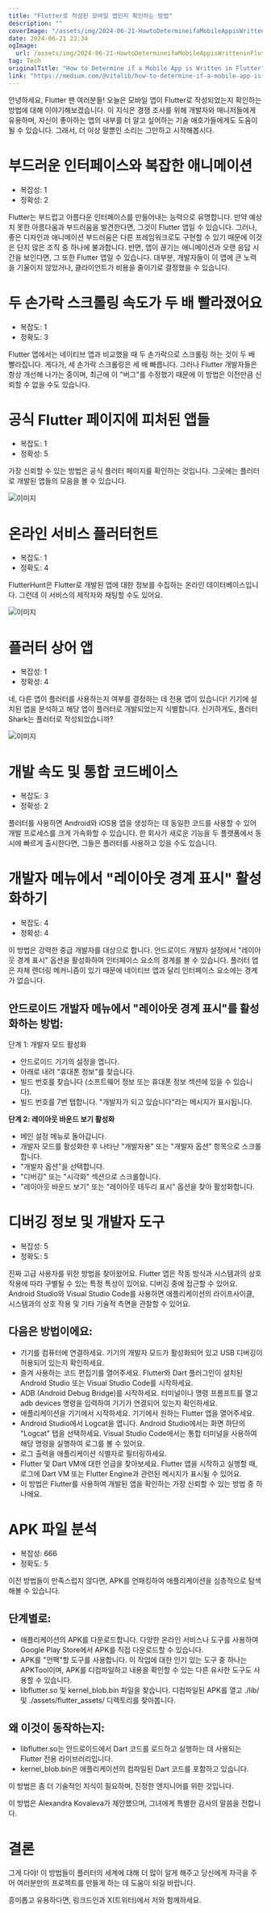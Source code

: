 ```yaml
---
title: "Flutter로 작성된 모바일 앱인지 확인하는 방법"
description: ""
coverImage: "/assets/img/2024-06-21-HowtoDetermineifaMobileAppisWritteninFlutter_0.png"
date: 2024-06-21 22:34
ogImage: 
  url: /assets/img/2024-06-21-HowtoDetermineifaMobileAppisWritteninFlutter_0.png
tag: Tech
originalTitle: "How to Determine if a Mobile App is Written in Flutter"
link: "https://medium.com/@vitalib/how-to-determine-if-a-mobile-app-is-written-in-flutter-aad911b18c79"
---
```



안녕하세요, Flutter 팬 여러분들! 오늘은 모바일 앱이 Flutter로 작성되었는지 확인하는 방법에 대해 이야기해보겠습니다. 이 지식은 경쟁 조사를 위해 개발자와 매니저들에게 유용하며, 자신이 좋아하는 앱의 내부를 더 알고 싶어하는 기술 애호가들에게도 도움이 될 수 있습니다. 그래서, 더 이상 말뿐인 소리는 그만하고 시작해봅시다.

# 부드러운 인터페이스와 복잡한 애니메이션

- 복잡성: 1
- 정확성: 2

Flutter는 부드럽고 아름다운 인터페이스를 만들어내는 능력으로 유명합니다. 만약 예상치 못한 아름다움과 부드러움을 발견한다면, 그것이 Flutter 앱일 수 있습니다. 그러나, 좋은 디자인과 애니메이션 부드러움은 다른 프레임워크로도 구현할 수 있기 때문에 이것은 단지 많은 조직 중 하나에 불과합니다. 반면, 앱이 끊기는 애니메이션과 오랜 응답 시간을 보인다면, 그 또한 Flutter 앱일 수 있습니다. 대부분, 개발자들이 이 앱에 큰 노력을 기울이지 않았거나, 클라이언트가 비용을 줄이기로 결정했을 수 있습니다.

<div class="content-ad"></div>

# 두 손가락 스크롤링 속도가 두 배 빨라졌어요

- 복잡도: 1
- 정확도: 3

Flutter 앱에서는 네이티브 앱과 비교했을 때 두 손가락으로 스크롤링 하는 것이 두 배 빨라집니다. 게다가, 세 손가락 스크롤링은 세 배 빠릅니다. 그러나 Flutter 개발자들은 항상 개선해 나가는 중이며, 최근에 이 "버그"를 수정했기 때문에 이 방법은 이전만큼 신뢰할 수 없을 수도 있습니다.

# 공식 Flutter 페이지에 피처된 앱들

<div class="content-ad"></div>

- 복잡도: 1
- 정확성: 5

가장 신뢰할 수 있는 방법은 공식 플러터 페이지를 확인하는 것입니다. 그곳에는 플러터로 개발된 앱들의 모음을 볼 수 있습니다.

![이미지](/assets/img/2024-06-21-HowtoDetermineifaMobileAppisWritteninFlutter_0.png)

# 온라인 서비스 플러터헌트

<div class="content-ad"></div>

- 복잡도: 1
- 정확도: 4

FlutterHunt은 Flutter로 개발된 앱에 대한 정보를 수집하는 온라인 데이터베이스입니다. 그런데 이 서비스의 제작자와 채팅할 수도 있어요.

![이미지](/assets/img/2024-06-21-HowtoDetermineifaMobileAppisWritteninFlutter_1.png)

# 플러터 상어 앱

<div class="content-ad"></div>

- 복잡성: 1
- 정확성: 4

네, 다른 앱이 플러터를 사용하는지 여부를 결정하는 데 전용 앱이 있습니다! 기기에 설치된 앱을 분석하고 해당 앱이 플러터로 개발되었는지 식별합니다. 신기하게도, 플러터 Shark는 플러터로 작성되었습니까?

![이미지](/assets/img/2024-06-21-HowtoDetermineifaMobileAppisWritteninFlutter_2.png)

# 개발 속도 및 통합 코드베이스

<div class="content-ad"></div>

- 복잡도: 3
- 정확성: 2

플러터를 사용하면 Android와 iOS용 앱을 생성하는 데 동일한 코드를 사용할 수 있어 개발 프로세스를 크게 가속화할 수 있습니다. 한 회사가 새로운 기능을 두 플랫폼에서 동시에 빠르게 출시한다면, 그들은 플러터를 사용하고 있을 수도 있습니다.

# 개발자 메뉴에서 "레이아웃 경계 표시" 활성화하기

- 복잡도: 4
- 정확성: 4

<div class="content-ad"></div>

이 방법은 강력한 중급 개발자를 대상으로 합니다. 안드로이드 개발자 설정에서 "레이아웃 경계 표시" 옵션을 활성화하여 인터페이스 요소의 경계를 볼 수 있습니다. 플러터 앱은 자체 렌더링 메커니즘이 있기 때문에 네이티브 앱과 달리 인터페이스 요소에는 경계가 없습니다.

## 안드로이드 개발자 메뉴에서 "레이아웃 경계 표시"를 활성화하는 방법:

단계 1: 개발자 모드 활성화

- 안드로이드 기기의 설정을 엽니다.
- 아래로 내려 "휴대폰 정보"를 찾습니다.
- 빌드 번호를 찾습니다 (소프트웨어 정보 또는 휴대폰 정보 섹션에 있을 수 있습니다).
- 빌드 번호를 7번 탭합니다. "개발자가 되고 있습니다"라는 메시지가 표시됩니다.

<div class="content-ad"></div>

**단계 2: 레이아웃 바운드 보기 활성화**

- 메인 설정 메뉴로 돌아갑니다.
- 개발자 모드를 활성화한 후 나타난 "개발자용" 또는 "개발자 옵션" 항목으로 스크롤합니다.
- "개발자 옵션"을 선택합니다.
- "디버깅" 또는 "시각화" 섹션으로 스크롤합니다.
- "레이아웃 바운드 보기" 또는 "레이아웃 테두리 표시" 옵션을 찾아 활성화합니다.

# 디버깅 정보 및 개발자 도구

- 복잡성: 5
- 정확도: 5

<div class="content-ad"></div>

진짜 고급 사용자를 위한 방법을 찾아왔어요. Flutter 앱은 작동 방식과 시스템과의 상호 작용에 따라 구별될 수 있는 특정 특성이 있어요. 디버깅 중에 접근할 수 있어요. Android Studio와 Visual Studio Code를 사용하면 애플리케이션의 라이프사이클, 시스템과의 상호 작용 및 기타 기술적 측면을 관찰할 수 있어요.

## 다음은 방법이에요:

- 기기를 컴퓨터에 연결하세요. 기기의 개발자 모드가 활성화되어 있고 USB 디버깅이 허용되어 있는지 확인하세요.
- 즐겨 사용하는 코드 편집기를 열어주세요. Flutter와 Dart 플러그인이 설치된 Android Studio 또는 Visual Studio Code를 시작하세요.
- ADB (Android Debug Bridge)를 시작하세요. 터미널이나 명령 프롬프트를 열고 adb devices 명령을 입력하여 기기가 연결되어 있는지 확인하세요.
- 애플리케이션을 기기에서 시작하세요. 기기에서 원하는 Flutter 앱을 열어주세요.
- Android Studio에서 Logcat을 엽니다. Android Studio에서는 화면 하단의 "Logcat" 탭을 선택하세요. Visual Studio Code에서는 통합 터미널을 사용하여 해당 명령을 실행하여 로그를 볼 수 있어요.
- 로그 출력을 애플리케이션 식별자로 필터링하세요.
- Flutter 및 Dart VM에 대한 언급을 찾아보세요. Flutter 앱을 시작하고 실행할 때, 로그에 Dart VM 또는 Flutter Engine과 관련된 메시지가 표시될 수 있어요.
- 이 방법은 Flutter를 사용하여 개발된 앱을 확인하는 가장 신뢰할 수 있는 방법 중 하나에요.

# APK 파일 분석

<div class="content-ad"></div>

- 복잡성: 666
- 정확도: 5

이전 방법들이 만족스럽지 않다면, APK를 언패킹하여 애플리케이션을 심층적으로 탐색해볼 수 있습니다.

## 단계별로:

- 애플리케이션의 APK를 다운로드합니다. 다양한 온라인 서비스나 도구를 사용하여 Google Play Store에서 APK를 직접 다운로드할 수 있습니다.
- APK를 "언팩"할 도구를 사용합니다. 이 작업에 대한 인기 있는 도구 중 하나는 APKTool이며, APK를 디컴파일하고 내용을 확인할 수 있는 다른 유사한 도구도 사용할 수 있습니다.
- libflutter.so 및 kernel_blob.bin 파일을 찾습니다. 디컴파일된 APK를 열고 ./lib/ 및 ./assets/flutter_assets/ 디렉토리를 찾아봅니다.

<div class="content-ad"></div>

## 왜 이것이 동작하는지:

- libflutter.so는 안드로이드에서 Dart 코드를 로드하고 실행하는 데 사용되는 Flutter 전용 라이브러리입니다.
- kernel_blob.bin은 애플리케이션의 컴파일된 Dart 코드를 포함하고 있습니다.

이 방법은 좀 더 기술적인 지식이 필요하며, 진정한 엔지니어를 위한 것입니다.

이 방법은 Alexandra Kovaleva가 제안했으며, 그녀에게 특별한 감사의 말씀을 전합니다.

<div class="content-ad"></div>

# 결론

그게 다야! 이 방법들이 플러터의 세계에 대해 더 많이 알게 해주고 당신에게 자극을 주어 여러분만의 프로젝트를 만들게 하는 데 도움이 되길 바랍니다.

흥미롭고 유용하다면, 링크드인과 X(트위터)에서 저와 함께하세요.